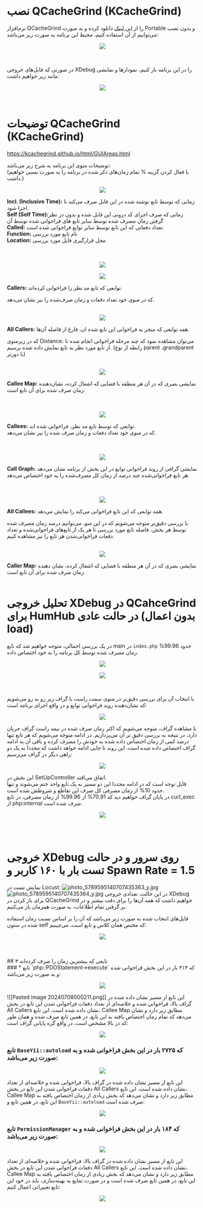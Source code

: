 # نصب QCacheGrind (KCacheGrind)  

نرم‌افزار QCacheGrind را از [این لینک](https://sourceforge.net/projects/qcachegrindwin/) دانلود کرده و به صورت Portable و بدون نصب می‌توانیم از آن استفاده کنیم.
محیط این برنامه به صورت زیر می‌باشد:
<p align="center">
<img src="Pasted image 20240701175037.png" align="center">
</p>
<br> 

در صورتی که فایل‌های خروجی XDebug را در این برنامه باز کنیم، نمودارها و نمایشی مانند زیر خواهیم داشت:
<p align="center">
<img src="Pasted image 20240701175150.png" align="center">
</p>
<br>

# توضیحات QCacheGrind (KCacheGrind)
https://kcachegrind.github.io/html/GUIAreas.html

توضیحات منوی این برنامه به شرح زیر می‌باشد:
<br>
(با فعال کردن گزینه % تمام زمان‌های ذکر شده در برنامه را به صورت نسبی خواهیم داشت.)
<br>
<p align="center">
<img src="Pasted image 20240703112942.png" align="center">
</p>
<b>Incl. (Inclusive Time):</b> زمانی که توسط تابع نوشته شده در این فایل صرف می‌کند تا اجرا شود.
<br>
<b>Self (Self Time):</b>زمانی که صرف اجرای کد درونی این فایل شده و بدون در نظر گرفتن زمان مصرف شده توسط سایر تابع های فراخوانی شده توسط آن
<br>
<b>Called:</b> تعداد دفعاتی که این تابع توسط سایر توابع فراخوانی شده است.
<br>
<b>Function:</b> نام تابع مورد بررسی
<br>
<b>Location:</b> محل قرارگیری فایل مورد بررسی
<br>
<br>
<br>
<p align="center">
<img src="Pasted image 20240703113019.png" align="center">
</p>
<p align="center">
<img src="Pasted image 20240703113045.png" align="center">
</p>
<b>Callers:</b> توابعی که تابع مد نظر را فراخوانی کرده‌اند.
<br>

که در منوی خود تعداد دفعات و زمان صرف‌شده را نیز نشان می‌دهد.
<br>
<br>
<p align="center">
<img src="Pasted image 20240703113625.png" align="center">
</p>
<b>All Callers:</b> همه توابعی که منجر به فراخوانی این تابع شده ان، فارغ از فاصله آن‌ها.
<br>

که در زیرمنوی Distance، می‌توان مشاهده نمود که چند مرحله فراخوانی انجام شده تا از تابع مورد نظر به تابع نمایش داده شده برسیم. (رابطه از نوع parent ،grandparent یا دورتر)
<br>
<br>
<p align="center">
<img src="Pasted image 20240703113645.png" align="center">
</p>
<b>Callee Map:</b> نمایشی بصری که در آن هر منطقه با فضایی که اشغال کرده، نشان‌دهنده زمان صرف شده برای آن تابع است.
<br>
<br>
<br>
<p align="center">
<img src="Pasted image 20240703114457.png" align="center">
</p>
<b>Callees:</b> توابعی که توسط تابع مد نظر، فراخوانی شده اند.
<br>
که در منوی خود تعداد دفعات و زمان صرف شده را نیز نشان می‌دهد.
<br>
<br>
<br>
<p align="center">
<img src="Pasted image 20240703114636.png" align="center">
</p>
<b>Call Graph:</b> نمایشی گرافی از روند فراخوانی توابع در این بخش از برنامه نشان می‌دهد هر تابع فراخوانی‌شده چند درصد از زمان کل مصرف‌شده را به خود اختصاص می‌دهد.
<br>
<br>
<br>
<p align="center">
<img src="Pasted image 20240703115112.png" align="center">
</p>
<b>All Callees:</b> همه توابعی که این تابع فراخوانی می‌کند را نمایش می‌دهد.
<br>

با بررسی دقیق‌تر متوجه می‌شویم که در این منو، می‌توانیم درصد زمان مصرف شده توسط هر بخش، فاصله تابع مورد بررسی تا هر یک از تابع‌های فراخوانی‌شده و تعداد دفعات فراخوانی‌شدن هر تابع را نیز مشاهده کنیم.
<br>
<br>
<p align="center">
<img src="Pasted image 20240703115534.png" align="center">
</p>
<b>Caller Map:</b> نمایشی بصری که در آن هر منطقه با فضایی که اشغال کرده، نشان دهنده زمان صرف شده برای آن تابع است.
<br>
<br>

# تحلیل خروجی XDebug در QCahceGrind برای HumHub در حالت عادی (بدون اعمال load)
در یک بررسی اجمالی، متوجه خواهیم شد که تابع main  در `index.php` حدود 99.96% زمان مصرف شده توسط کل برنامه را به خود اختصاص داده.
<p align="center">
<img src="Pasted image 20240703120018.png" align="center">
</p>
<p align="center">
<img src="Screenshot 2024-07-03 121612.png" align="center">
</p>
<br>

با انتخاب آن برای بررسی دقیق‌تر در منوی سمت راست با گراف زیر رو به رو می‌شویم که نشان‌دهنده روند فراخوانی توابع و در واقع اجرای برنامه است:
<p align="center">
<img src="Pasted image 20240703120602.png" align="center">
</p>

با مشاهده گراف، متوجه می‌شویم که اکثر زمان صرف شده در نیمه راست گراف جریان دارد، در نتیجه به بررسی دقیق تر آن می‌پردازیم.
در ادامه متوجه می‌شویم که هر تابع تنها درصد کمی از زمان اختصاص داده شده به خودش را مصرف کرده و باقی آن به ادامه گراف اختصاص داده شده است. این روند تا جایی ادامه خواهد داشت که مجددا به یک دو راهی دیگر در گراف می‌رسیم:
<p align="center">
<img src="Pasted image 20240703120940.png" align="center">
</p>

این بخش در SetUpController اتفاق می‌افتد.
<br>
قابل توجه است که در ادامه مجددا این دو مسیر به یک تابع واحد ختم می‌شوند و تنها حدود 10% از زمان مصرفی کل صرف این تقاطع و شروطش شده است.
<br>
در پایان گراف خواهیم دید که 70.91% از 99.96% از زمان مصرفی، در تابع curl_exec از php:internal صرف شده است.
<p align="center">
<img src="Pasted image 20240703150548.png" align="center">
</p>
<br>
<br>

# خروجی XDebug روی سرور و در حالت تست بار با ۱۶۰ کاربر و Spawn Rate = 1.5

نمایش تست در Locust:
![photo_5789595140707435363_y.jpg](photo_5789595140707435363_y.jpg)
![photo_5789595140707435364_y.jpg](photo_5789595140707435364_y.jpg)
در این حالت، تعدادی خروجی XDebug برای باز کردن در QCacheGrind خواهیم داشت که همه آن‌ها را برای دقت بیشتر و در بر گرفتن تمام اطلاعات، به صورت همزمان باز می‌کنیم.
<br>

فایل‌های انتخاب شده به صورت زیر می‌باشد که آن را بر اساس نسبت زمان استفاده شده در ستون self که مختص همان کلاس و تابع است، می‌چینیم:
<p align="center">
<img src="Pasted image 20240707235745.png" align="center">
</p>
<br>
<br>
## ۳ تابعی که بیشترین زمان را صرف کرده‌اند
<br>
### * تابع `php::PDOStatement->execute` که ۳۱۳ بار در این بخش فراخوانی شده و به صورت زیر می‌باشد:
<p align="center">
<img src="[Pasted image 20240708000211.png" align="center">
</p>
![[Pasted image 20240708000211.png]]
این تابع از مسیر نشان داده شده در گراف بالا، فراخوانی شده و خلاصه‌ای از تعداد دفعات فراخوانی شدن این تابع در بخش All Callers نشان داده شده است.
این تابع، Callee Map مطابق زیر دارد و نشان می‌دهد که تمام زمان اختصاص یافته به این تابع، در همین تابع صرف شده و همان طور که در بالا مشخص است، در واقع گره پایانی گراف است:
<p align="center">
<img src="Pasted image 20240708001213.png" align="center">
</p>


### تابع `BaseYii::autoload` که ۲۷۲۵ بار در این بخش فراخوانی شده و به صورت زیر می‌باشد:
<p align="center">
<img src="Pasted image 20240708000440.png" align="center">
</p>

این تابع از مسیر نشان داده شده در گراف بالا، فراخوانی شده و خلاصه‌ای از تعداد دفعات فراخوانی شدن این تابع در بخش All Callers نشان داده شده است.
این تابع، Callee Map مطابق زیر دارد و نشان می‌دهد که بخش زیادی از  زمان اختصاص یافته به این تابع، در همین تابع و `BaseYii::autoload` صرف شده است:
<p align="center">
<img src="Pasted image 20240708001434.png" align="center">
</p>


### تابع `PermissionManager` که ۱۸۴ بار در این بخش فراخوانی شده و به صورت زیر می‌باشد:
<p align="center">
<img src="Pasted image 20240708000809.png" align="center">
</p>

این تابع از مسیر نشان داده شده در گراف بالا، فراخوانی شده و خلاصه‌ای از تعداد دفعات فراخوانی شدن این تابع در بخش All Callers نشان داده شده است.
این تابع، Callee Map مطابق زیر دارد و نشان می‌دهد که بخش زیادی از  زمان اختصاص یافته به این تابع، در همین تابع صرف شده است و در صورت تمایع به بهینه‌سازی، باید در خود این تابع تغییراتی اعمال کنیم:
<p align="center">
<img src="Pasted image 20240708001606.png" align="center">
</p>


